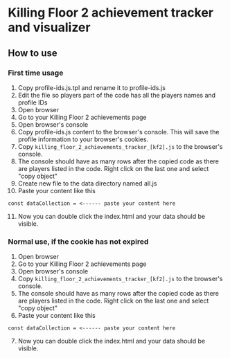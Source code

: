 # Killing Floor 2 achievement tracker and visualizer

## How to use

### First time usage
1. Copy profile-ids.js.tpl and rename it to profile-ids.js
2. Edit the file so players part of the code has all the players names and profile IDs
3. Open browser
4. Go to your Killing Floor 2 achievements page
5. Open browser's console
6. Copy profile-ids.js content to the browser's console. This will save the profile information to your browser's cookies.
7. Copy `killing_floor_2_achievements_tracker_[kf2].js` to the browser's console.
8. The console should have as many rows after the copied code as there are players listed in the code. Right click on the last one and select "copy object"
9. Create new file to the data directory named all.js
10. Paste your content like this
```
const dataCollection = <------ paste your content here
```
11. Now you can double click the index.html and your data should be visible.

### Normal use, if the cookie has not expired
1. Open browser
2. Go to your Killing Floor 2 achievements page
3. Open browser's console
4. Copy `killing_floor_2_achievements_tracker_[kf2].js` to the browser's console.
5. The console should have as many rows after the copied code as there are players listed in the code. Right click on the last one and select "copy object"
6. Paste your content like this
```
const dataCollection = <------ paste your content here
```
7. Now you can double click the index.html and your data should be visible.
